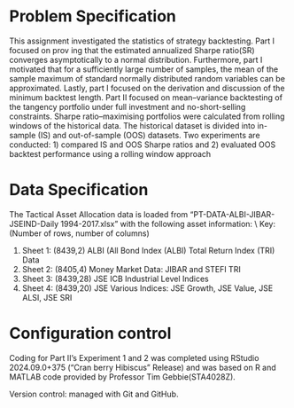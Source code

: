  # Problem Specification
 This assignment investigated the statistics of strategy backtesting. Part I focused on prov
ing that the estimated annualized Sharpe ratio(SR) converges asymptotically to a normal
 distribution. Furthermore, part I motivated that for a sufficiently large number of samples,
 the mean of the sample maximum of standard normally distributed random variables can
 be approximated. Lastly, part I focused on the derivation and discussion of the minimum
 backtest length.
 Part II focused on mean–variance backtesting of the tangency portfolio under full investment
 and no-short-selling constraints. Sharpe ratio–maximising portfolios were calculated from
 rolling windows of the historical data. The historical dataset is divided into in-sample (IS)
 and out-of-sample (OOS) datasets. Two experiments are conducted: 1) compared IS and
 OOS Sharpe ratios and 2) evaluated OOS backtest performance using a rolling window
 approach
 
# Data Specification
 The Tactical Asset Allocation data is loaded from “PT-DATA-ALBI-JIBAR-JSEIND-Daily
1994-2017.xlsx” with the following asset information: \ Key: (Number of rows, number of
 columns) 
 1.  Sheet 1: (8439,2) ALBI (All Bond Index (ALBI) Total Return Index (TRI) Data
 2.  Sheet 2: (8405,4) Money Market Data: JIBAR and STEFI TRI
 3.  Sheet 3: (8439,28) JSE ICB Industrial Level Indices
 4.  Sheet 4: (8439,20) JSE Various Indices: JSE Growth, JSE Value, JSE ALSI, JSE SRI

 # Configuration control
Coding for Part II’s Experiment 1 and 2 was completed using RStudio 2024.09.0+375 (“Cran
berry Hibiscus” Release) and was based on R and MATLAB code provided by Professor Tim
Gebbie(STA4028Z). 

Version control: managed with Git and GitHub.
 
